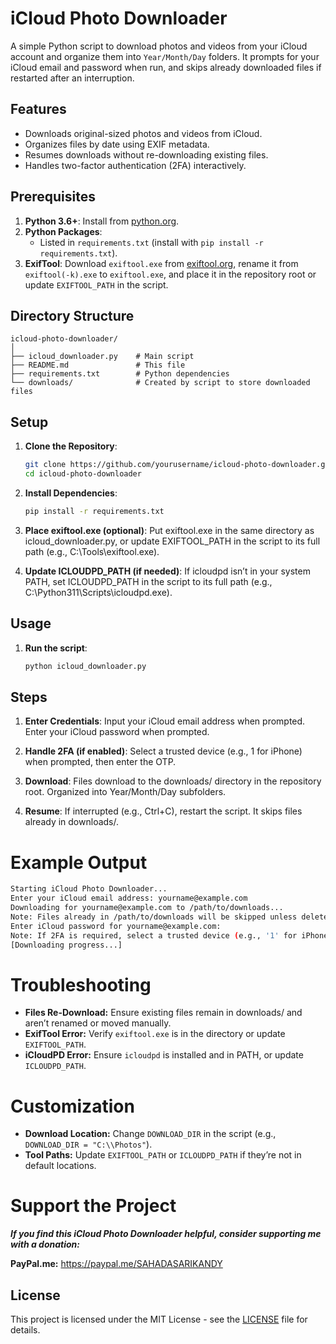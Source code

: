 # iCloud Photo Downloader

A simple Python script to download photos and videos from your iCloud account and organize them into `Year/Month/Day` folders. It prompts for your iCloud email and password when run, and skips already downloaded files if restarted after an interruption.

## Features

- Downloads original-sized photos and videos from iCloud.
- Organizes files by date using EXIF metadata.
- Resumes downloads without re-downloading existing files.
- Handles two-factor authentication (2FA) interactively.

## Prerequisites

1. **Python 3.6+**: Install from [python.org](https://www.python.org).
2. **Python Packages**:
   - Listed in `requirements.txt` (install with `pip install -r requirements.txt`).
3. **ExifTool**: Download `exiftool.exe` from [exiftool.org](https://exiftool.org/), rename it from `exiftool(-k).exe` to `exiftool.exe`, and place it in the repository root or update `EXIFTOOL_PATH` in the script.

## Directory Structure

```
icloud-photo-downloader/
│
├── icloud_downloader.py    # Main script
├── README.md               # This file
├── requirements.txt        # Python dependencies
└── downloads/              # Created by script to store downloaded files
```

## Setup

1. **Clone the Repository**:

   ```bash
   git clone https://github.com/yourusername/icloud-photo-downloader.git
   cd icloud-photo-downloader
   ```

2. **Install Dependencies**:

   ```bash
   pip install -r requirements.txt
   ```

3. **Place exiftool.exe (optional)**:
   Put exiftool.exe in the same directory as icloud_downloader.py, or update EXIFTOOL_PATH in the script to its full path (e.g., C:\Tools\exiftool.exe).

4. **Update ICLOUDPD_PATH (if needed)**:
   If icloudpd isn’t in your system PATH, set ICLOUDPD_PATH in the script to its full path (e.g., C:\Python311\Scripts\icloudpd.exe).

## Usage

1. **Run the script**:
   ```bash
   python icloud_downloader.py
   ```

## Steps

1. **Enter Credentials**:
   Input your iCloud email address when prompted.
   Enter your iCloud password when prompted.

2. **Handle 2FA (if enabled)**:
   Select a trusted device (e.g., 1 for iPhone) when prompted, then enter the OTP.

3. **Download**:
   Files download to the downloads/ directory in the repository root.
   Organized into Year/Month/Day subfolders.

4. **Resume**:
   If interrupted (e.g., Ctrl+C), restart the script. It skips files already in downloads/.

# Example Output

```bash
Starting iCloud Photo Downloader...
Enter your iCloud email address: yourname@example.com
Downloading for yourname@example.com to /path/to/downloads...
Note: Files already in /path/to/downloads will be skipped unless deleted or renamed.
Enter iCloud password for yourname@example.com:
Note: If 2FA is required, select a trusted device (e.g., '1' for iPhone) instead of SMS (e.g., '0') when prompted.
[Downloading progress...]
```

# Troubleshooting

- **Files Re-Download:** Ensure existing files remain in downloads/ and aren’t renamed or moved manually.  
- **ExifTool Error:** Verify `exiftool.exe` is in the directory or update `EXIFTOOL_PATH`.  
- **iCloudPD Error:** Ensure `icloudpd` is installed and in PATH, or update `ICLOUDPD_PATH`.  

# Customization

- **Download Location:** Change `DOWNLOAD_DIR` in the script (e.g., `DOWNLOAD_DIR = "C:\\Photos"`).  
- **Tool Paths:** Update `EXIFTOOL_PATH` or `ICLOUDPD_PATH` if they’re not in default locations.

# Support the Project

***If you find this iCloud Photo Downloader helpful, consider supporting me with a donation:***

**PayPal.me:** https://paypal.me/SAHADASARIKANDY

## License
This project is licensed under the MIT License - see the [LICENSE](LICENSE) file for details.

